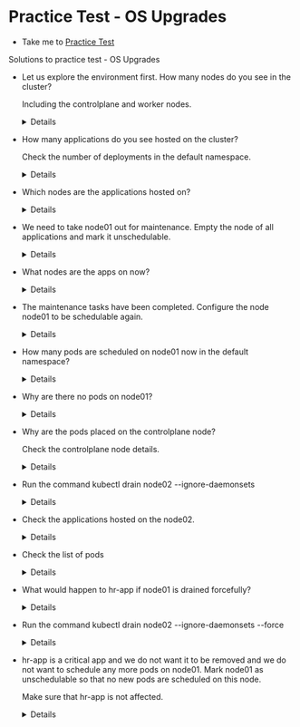 # Practice Test - OS Upgrades
  - Take me to [Practice Test](https://kodekloud.com/topic/practice-test-os-upgrades/)
  
Solutions to practice test - OS Upgrades
- Let us explore the environment first. How many nodes do you see in the cluster?

  Including the controlplane and worker nodes.
  
  <details>
  $ kubectl get nodes
  </details>
  
- How many applications do you see hosted on the cluster?

   Check the number of deployments in the default namespace.
  
  <details>
  $ kubectl get deploy
  </details>
  
- Which nodes are the applications hosted on?
  
  <details>
  ```
  $ kubectl get pods -o wide
  ```
  </details>
  
- We need to take node01 out for maintenance. Empty the node of all applications and mark it unschedulable.
  
  <details>
  ```
  $ kubectl drain node01 --ignore-daemonsets
  ```
  </details>
  
- What nodes are the apps on now?
  
  <details>
  ```
  $ kubectl get pods -o wide
  ```
  </details>
  
- The maintenance tasks have been completed. Configure the node node01 to be schedulable again.
  
  <details>
  ```
  $ kubectl uncordon node01
  ```
  </details>
  
- How many pods are scheduled on node01 now in the default namespace?
  
  <details>
  ```
  $ kubectl get pods -o wide
  ```
  </details>
  
- Why are there no pods on node01?
  
  <details>
  ```
  Only when new pods are created they will be scheduled
  ```
  </details>
  
- Why are the pods placed on the controlplane node?

  Check the controlplane node details.
  
  <details>
  ```
  $ kubectl describe node master
  ```
  </details>
  
- Run the command kubectl drain node02 --ignore-daemonsets
  
  <details>
  ```
  $ kubectl drain node02 --ignore-daemonsets
  ```
  </details>
  
- Check the applications hosted on the node02.
  
  <details>
  ```
  node02 has a pod not part of a replicaset
  $ kubectl get pods -o wide
  ```
  </details>
  
- Check the list of pods
  
  <details>
  ```
  $ kubectl get pods -o wide
  ```
  </details>
    
- What would happen to hr-app if node01 is drained forcefully?
  
  <details>
  ```
  $ kubectl drain node01 --ignore-daemonsets --force
  hr-app will be lost forever
  ```
  </details>
    
- Run the command kubectl drain node02 --ignore-daemonsets --force

  <details>
  ```
  $ kubectl drain node01 --ignore-daemonsets --force
  ```
  </details>
  
- hr-app is a critical app and we do not want it to be removed and we do not want to schedule any more pods on node01.
  Mark node01 as unschedulable so that no new pods are scheduled on this node.


  Make sure that hr-app is not affected.
  
  <details>
  ```
  $ kubectl cordon node01
  ```
  </details>

